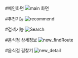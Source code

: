 #메인화면
![main 화면](https://github.com/user-attachments/assets/5d6e997f-0927-4cf8-85ee-7c721c1fab91)

#추천기능
![recommend](https://github.com/user-attachments/assets/acb8ab6d-86c9-4a60-8bee-fff1dfb885a0)

#검색기능
![Search](https://github.com/user-attachments/assets/4204e509-0a06-44b2-9959-049bfe3c55de)

#음식점 상세정보
![new_findRoute](https://github.com/user-attachments/assets/92b02682-dcc1-4474-8418-9c1b1a291d36)

#음식점 길찾기
![new_detail](https://github.com/user-attachments/assets/ec0a907d-c0e2-422d-8d3b-2a803c798903)


